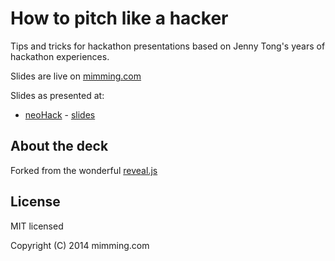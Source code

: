 # How to pitch like a hacker

Tips and tricks for hackathon presentations based on Jenny Tong's years of hackathon experiences.

Slides are live on [mimming.com](http://mimming.com/presos/pitch-like-a-hacker/)

Slides as presented at:

- [neoHack](https://www.eventbrite.com/e/neohack14-tickets-12557544955) - [slides](https://github.com/mimming/pitch-like-a-hacker/releases/tag/neoHack14)

## About the deck

Forked from the wonderful [reveal.js](https://github.com/hakimel/reveal.js)

## License

MIT licensed

Copyright (C) 2014 mimming.com
